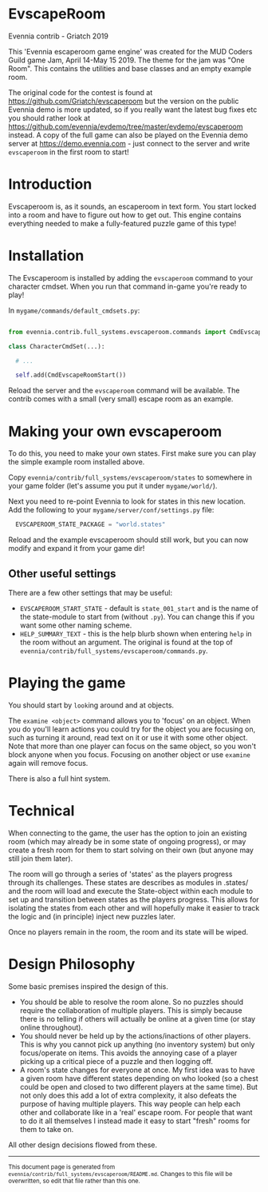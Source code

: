 # EvscapeRoom

Evennia contrib - Griatch 2019

This 'Evennia escaperoom game engine' was created for the MUD Coders Guild game
Jam, April 14-May 15 2019. The theme for the jam was "One Room". This contains the
utilities and base classes and an empty example room.

The original code for the contest is found at
https://github.com/Griatch/evscaperoom but the version on the public Evennia
demo is more updated, so if you really want the latest bug fixes etc you should
rather look at https://github.com/evennia/evdemo/tree/master/evdemo/evscaperoom
instead.  A copy of the full game can also be played on the Evennia demo server
at https://demo.evennia.com - just connect to the server and write `evscaperoom`
in the first room to start!

# Introduction

Evscaperoom is, as it sounds, an escaperoom in text form. You start locked into
a room and have to figure out how to get out. This engine contains everything
needed to make a fully-featured puzzle game of this type!

# Installation

The Evscaperoom is installed by adding the `evscaperoom` command to your
character cmdset. When you run that command in-game you're ready to play!

In `mygame/commands/default_cmdsets.py`:

```python

from evennia.contrib.full_systems.evscaperoom.commands import CmdEvscapeRoomStart

class CharacterCmdSet(...):

  # ...

  self.add(CmdEvscapeRoomStart())

```

Reload the server and the `evscaperoom` command will be available. The contrib
comes with a small (very small) escape room as an example.

# Making your own evscaperoom

To do this, you need to make your own states. First make sure you can play the
simple example room installed above.

Copy `evennia/contrib/full_systems/evscaperoom/states` to somewhere in your game folder (let's
assume you put it under `mygame/world/`).

Next you need to re-point Evennia to look for states in this new location. Add
the following to your `mygame/server/conf/settings.py` file:

```python
  EVSCAPEROOM_STATE_PACKAGE = "world.states"

```

Reload and the example evscaperoom should still work, but you can now modify and
expand it from your game dir!

## Other useful settings

There are a few other settings that may be useful:

- `EVSCAPEROOM_START_STATE` - default is `state_001_start` and is the name of
  the state-module to start from (without `.py`). You can change this if you
  want some other naming scheme.
- `HELP_SUMMARY_TEXT` - this is the help blurb shown when entering `help` in
  the room without an argument. The original is found at the top of
  `evennia/contrib/full_systems/evscaperoom/commands.py`.

# Playing the game

You should start by `look`ing around and at objects.

The `examine <object>` command allows you to 'focus' on an object. When you do
you'll learn actions you could try for the object you are focusing on, such as
turning it around, read text on it or use it with some other object. Note that
more than one player can focus on the same object, so you won't block anyone
when you focus. Focusing on another object or use `examine` again will remove
focus.

There is also a full hint system.

# Technical

When connecting to the game, the user has the option to join an existing room
(which may already be in some state of ongoing progress), or may create a fresh
room for them to start solving on their own (but anyone may still join them later).

The room will go through a series of 'states' as the players progress through
its challenges. These states are describes as modules in .states/ and the
room will load and execute the State-object within each module to set up
and transition between states as the players progress. This allows for isolating
the states from each other and will hopefully make it easier to track
the logic and (in principle) inject new puzzles later.

Once no players remain in the room, the room and its state will be wiped.

# Design Philosophy

Some basic premises inspired the design of this.

- You should be able to resolve the room alone. So no puzzles should require the
  collaboration of multiple players. This is simply because there is no telling
  if others will actually be online at a given time (or stay online throughout).
- You should never be held up by the actions/inactions of other players. This
  is why you cannot pick up anything (no inventory system) but only
  focus/operate on items. This avoids the annoying case of a player picking up
  a critical piece of a puzzle and then logging off.
- A room's state changes for everyone at once. My first idea was to have a given
  room have different states depending on who looked (so a chest could be open
  and closed to two different players at the same time). But not only does this
  add a lot of extra complexity, it also defeats the purpose of having multiple
  players. This way people can help each other and collaborate like in a 'real'
  escape room. For people that want to do it all themselves I instead made it
  easy to start "fresh" rooms for them to take on.

All other design decisions flowed from these.


----

<small>This document page is generated from `evennia/contrib/full_systems/evscaperoom/README.md`. Changes to this
file will be overwritten, so edit that file rather than this one.</small>

